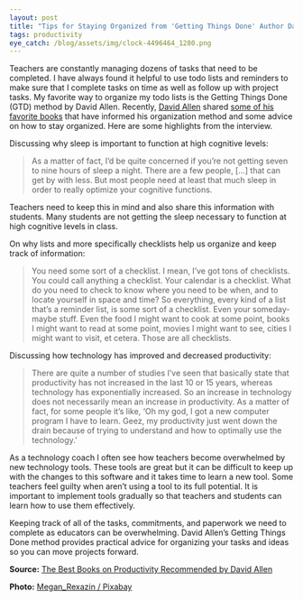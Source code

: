 ```yaml
---
layout: post
title: "Tips for Staying Organized from 'Getting Things Done' Author David Allen"
tags: productivity
eye_catch: /blog/assets/img/clock-4496464_1280.png
---
```


Teachers are constantly managing dozens of tasks that need to be completed.  I have always found it helpful to use todo lists and reminders to make sure that I complete tasks on time as well as follow up with project tasks.  My favorite way to organize my todo lists is the Getting Things Done (GTD) method by David Allen.  Recently, [David Allen](https://twitter.com/gtdguy) shared [some of his favorite books](https://fivebooks.com/best-books/productivity-david-allen/) that have informed his organization method and some advice on how to stay organized.  Here are some highlights from the interview.

<!--more-->

Discussing why sleep is important to function at high cognitive levels:

>As a matter of fact, I’d be quite concerned if you’re not getting seven to nine hours of sleep a night. There are a few people, [...] that can get by with less. But most people need at least that much sleep in order to really optimize your cognitive functions.

Teachers need to keep this in mind and also share this information with students.  Many students are not getting the sleep necessary to function at high cognitive levels in class.

On why lists and more specifically checklists help us organize and keep track of information:

>You need some sort of a checklist. I mean, I’ve got tons of checklists. You could call anything a checklist. Your calendar is a checklist. What do you need to check to know where you need to be when, and to locate yourself in space and time? So everything, every kind of a list that’s a reminder list, is some sort of a checklist. Even your someday-maybe stuff. Even the food I might want to cook at some point, books I might want to read at some point, movies I might want to see, cities I might want to visit, et cetera. Those are all checklists.

Discussing how technology has improved and decreased productivity:

>There are quite a number of studies I’ve seen that basically state that productivity has not increased in the last 10 or 15 years, whereas technology has exponentially increased. So an increase in technology does not necessarily mean an increase in productivity. As a matter of fact, for some people it’s like, ‘Oh my god, I got a new computer program I have to learn. Geez, my productivity just went down the drain because of trying to understand and how to optimally use the technology.’

As a technology coach I often see how teachers become overwhelmed by new technology tools.  These tools are great but it can be difficult to keep up with the changes to this software and it takes time to learn a new tool.  Some teachers feel guilty when aren’t using a tool to its full potential.  It is important to implement tools gradually so that teachers and students can learn how to use them effectively.

Keeping track of all of the tasks, commitments, and paperwork we need to complete as educators can be overwhelming.  David Allen’s Getting Things Done method provides practical advice for organizing your tasks and ideas so you can move projects forward.

**Source:** [The Best Books on Productivity Recommended by David Allen](https://fivebooks.com/best-books/productivity-david-allen/)

**Photo:** [Megan_Rexazin / Pixabay](https://pixabay.com/vectors/clock-time-management-time-4496464/)
